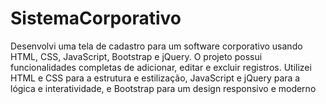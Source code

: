 # SistemaCorporativo
Desenvolvi uma tela de cadastro para um software corporativo usando HTML, CSS, JavaScript, Bootstrap e jQuery. O projeto possui funcionalidades completas de adicionar, editar e excluir registros. Utilizei HTML e CSS para a estrutura e estilização, JavaScript e jQuery para a lógica e interatividade, e Bootstrap para um design responsivo e moderno
